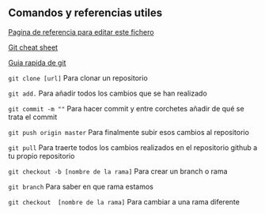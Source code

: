 ## Comandos y referencias utiles

[Pagina de referencia para editar este fichero](https://guides.github.com/features/mastering-markdown/)

[Git cheat sheet](https://files.jrebel.com/pdf/zt_git_cheat_sheet.pdf)

[Guia rapida de git](http://rogerdudler.github.io/git-guide/index.es.html)

`git clone [url]` Para clonar un repositorio

`git add.` Para añadir todos los cambios que se han realizado

`git commit -m ""` Para hacer commit y entre corchetes añadir de qué se trata el commit

`git push origin master` Para finalmente subir esos cambios al repositorio

`git pull` Para traerte todos los cambios realizados en el repositorio github a tu propio repositorio

`git checkout -b [nombre de la rama]` Para crear un branch o rama 

`git branch` Para saber en que rama estamos 

`git checkout  [nombre de la rama]` Para cambiar a una rama diferente 